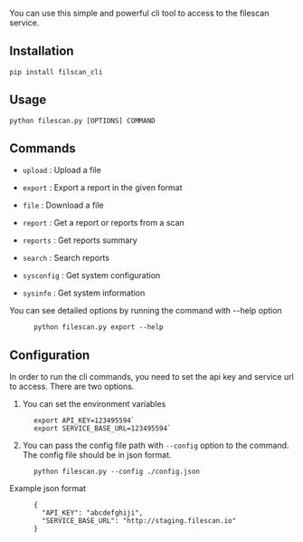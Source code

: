 
You can use this simple and powerful cli tool to access to the filescan service.

## Installation

  `pip install filscan_cli`

## Usage
  
  `python filescan.py [OPTIONS] COMMAND`

## Commands

-  `upload`
  : Upload a file

-  `export`
  : Export a report in the given format

-  `file`
  : Download a file

-  `report`
  : Get a report or reports from a scan

-  `reports`
  : Get reports summary

-  `search`
  : Search reports

-  `sysconfig`
  : Get system configuration

-  `sysinfo`
  : Get system information

You can see detailed options by running the command with --help option

```
      python filescan.py export --help
```

## Configuration

In order to run the cli commands, you need to set the api key and service url to access. There are two options.

1. You can set the environment variables

```
      export API_KEY=123495594`
      export SERVICE_BASE_URL=123495594`
```
2. You can pass the config file path with `--config` option to the command. The config file should be in json format.

```
      python filescan.py --config ./config.json
```

Example json format

```
      {
        "API_KEY": "abcdefghiji",
        "SERVICE_BASE_URL": "http://staging.filescan.io"
      }
```

  
